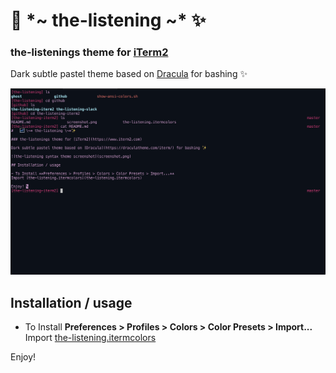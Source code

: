 #   🌌 \*~ the-listening \~* ✨

### the-listenings theme for [iTerm2](https://www.iterm2.com)

Dark subtle pastel theme based on [Dracula](https://draculatheme.com/iterm/) for bashing ✨

![the-listening syntax theme screenshot](screenshot.png)

## Installation / usage

- To Install **Preferences > Profiles > Colors > Color Presets > Import...** 
Import [the-listening.itermcolors](the-listening.itermcolors)

Enjoy! 